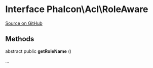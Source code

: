 # Interface **Phalcon\\Acl\\RoleAware**

<a href="https://github.com/phalcon/cphalcon/blob/master/phalcon/acl/roleaware.zep" class="btn btn-default btn-sm">Source on GitHub</a>

## Methods
abstract public  **getRoleName** ()

...


